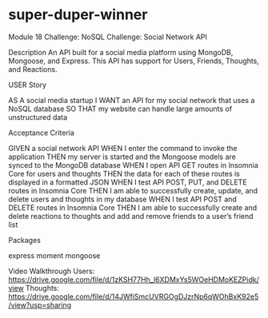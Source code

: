 # super-duper-winner

Module 18 Challenge: NoSQL Challenge: Social Network API

Description
An API built for a social media platform using MongoDB, Mongoose, and Express. This API has support for Users, Friends, Thoughts, and Reactions.

USER Story

AS A social media startup
I WANT an API for my social network that uses a NoSQL database
SO THAT my website can handle large amounts of unstructured data

Acceptance Criteria

GIVEN a social network API
WHEN I enter the command to invoke the application
THEN my server is started and the Mongoose models are synced to the MongoDB database
WHEN I open API GET routes in Insomnia Core for users and thoughts
THEN the data for each of these routes is displayed in a formatted JSON
WHEN I test API POST, PUT, and DELETE routes in Insomnia Core
THEN I am able to successfully create, update, and delete users and thoughts in my database
WHEN I test API POST and DELETE routes in Insomnia Core
THEN I am able to successfully create and delete reactions to thoughts and add and remove friends to a user’s friend list

Packages

express
moment
mongoose

Video Walkthrough
Users: https://drive.google.com/file/d/1zKSH77Hh_l6XDMxYs5WOeHDMoKEZPidk/view
 Thoughts: https://drive.google.com/file/d/14JWfiSmcUVRGOgDJzrNp6qWOhBxK92e5/view?usp=sharing




